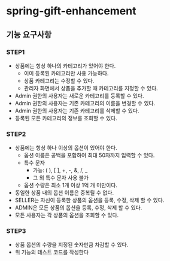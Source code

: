 # spring-gift-enhancement
## 기능 요구사항
### STEP1
- 상품에는 항상 하나의 카테고리가 있어야 한다.
    - 이미 등록된 카테고리만 사용 가능하다.
    - 상품 카테고리는 수정할 수 있다.
    - 관리자 화면에서 상품을 추가할 때 카테고리를 지정할 수 있다.
- Admin 권한의 사용자는 새로운 카테고리를 등록할 수 있다.
- Admin 권한의 사용자는 기존 카테고리의 이름을 변경할 수 있다.
- Admin 권한의 사용자는 기존 카테고리를 삭제할 수 있다.
- 등록된 모든 카테고리의 정보를 조회할 수 있다.

### STEP2
- 상품에는 항상 하나 이상의 옵션이 있어야 한다.
  - 옵션 이름은 공백을 포함하여 최대 50자까지 입력할 수 있다.
  - 특수 문자
    - 가능: ( ), [ ], +, -, &, /, _
    - 그 외 특수 문자 사용 불가
  - 옵션 수량은 최소 1개 이상 1억 개 미만이다.
- 동일한 상품 내의 옵션 이름은 중복될 수 없다.
- SELLER는 자신이 등록한 상품의 옵션을 등록, 수정, 삭제 할 수 있다.
- ADMIN은 모든 상품의 옵션을 등록, 수정, 삭제 할 수 있다.
- 모든 사용자는 각 상품의 옵션을 조회할 수 있다.

### STEP3
- 상품 옵션의 수량을 지정된 숫자만큼 차감할 수 있다.
- 위 기능의 테스트 코드를 작성한다